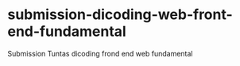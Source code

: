 # submission-dicoding-web-front-end-fundamental
Submission Tuntas dicoding frond end web fundamental

